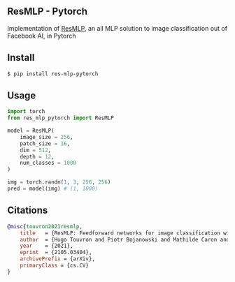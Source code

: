## ResMLP - Pytorch

Implementation of <a href="https://arxiv.org/abs/2105.03404">ResMLP</a>, an all MLP solution to image classification out of Facebook AI, in Pytorch

## Install

```bash
$ pip install res-mlp-pytorch
```

## Usage

```python
import torch
from res_mlp_pytorch import ResMLP

model = ResMLP(
    image_size = 256,
    patch_size = 16,
    dim = 512,
    depth = 12,
    num_classes = 1000
)

img = torch.randn(1, 3, 256, 256)
pred = model(img) # (1, 1000)
```

## Citations

```bibtex
@misc{touvron2021resmlp,
    title   = {ResMLP: Feedforward networks for image classification with data-efficient training}, 
    author  = {Hugo Touvron and Piotr Bojanowski and Mathilde Caron and Matthieu Cord and Alaaeldin El-Nouby and Edouard Grave and Armand Joulin and Gabriel Synnaeve and Jakob Verbeek and Hervé Jégou},
    year    = {2021},
    eprint  = {2105.03404},
    archivePrefix = {arXiv},
    primaryClass = {cs.CV}
}
```
